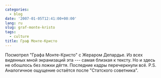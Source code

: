 ```yaml
---
categories:
  - blog
date: '2007-01-05T12:41:00+00:00'
lang: ru
slug: graf-monte-kristo
tags:
  - culture
title: Граф Монте-Кристо
---
```




Посмотрел "Графа Монте-Кристо" с Жераром Депардье. Из всех виденных мной экранизаций эта --- самая близкая к тексту. Но и здесь не обошлось без ложки дёгтя. Последние кадры перечеркнули всё. P.S. Аналогичное ощущение остаётся после "Статского советника".